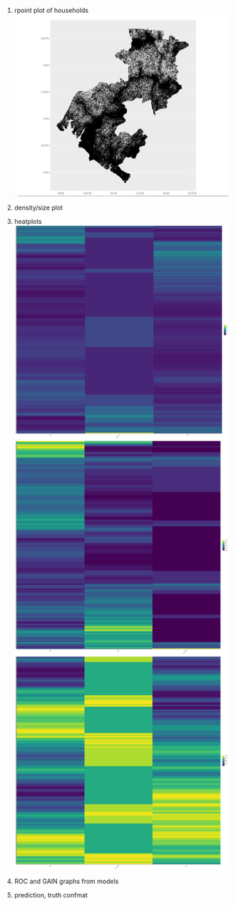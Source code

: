 1. rpoint plot of households
![](rpoint_boke.png)

2. density/size plot

3. heatplots
![](scale.png)
![](normal.png)
![](percent.png)
4. ROC and GAIN graphs from models

5. prediction, truth confmat

